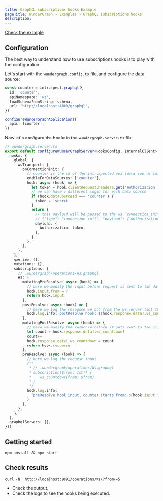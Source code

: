 ```yaml
---
title: GraphQL subscriptions hooks Example
pageTitle: WunderGraph - Examples - GraphQL subscriptions hooks
description:
---
```


[Check the example](https://github.com/wundergraph/wundergraph/tree/main/examples/graphql-subscriptions-hooks)

## Configuration

The best way to understand how to use subscriptions hooks is to play with the configuration.

Let's start with the `wundergraph.config.ts` file, and configure the data source:

```typescript
const counter = introspect.graphql({
  id: 'counter',
  apiNamespace: 'ws',
  loadSchemaFromString: schema,
  url: 'http://localhost:4000/graphql',
})

configureWunderGraphApplication({
  apis: [counter],
})
```

Now let's configure the hooks in the `wundergraph.server.ts` file:

```typescript
// wundergraph.server.ts
export default configureWunderGraphServer<HooksConfig, InternalClient>(() => ({
  hooks: {
    global: {
      wsTransport: {
        onConnectionInit: {
          // counter is the id of the introspected api (data source id), defined in the wundergraph.config.ts
          enableForDataSources: ['counter'],
          hook: async (hook) => {
            let token = hook.clientRequest.headers.get('Authorization') || ''
            // we can have a different logic for each data source
            if (hook.dataSourceId === 'counter') {
              token = 'secret'
            }
            return {
              // this payload will be passed to the ws `connection_init` message payload
              // {"type": "connection_init", "payload": {"Authorization": "secret"}}
              payload: {
                Authorization: token,
              },
            }
          },
        },
      },
    },
    queries: {},
    mutations: {},
    subscriptions: {
      // .wundergraph/operations/Ws.graphql
      Ws: {
        mutatingPreResolve: async (hook) => {
          // here we modify the input before request is sent to the data source
          hook.input.from = 7
          return hook.input
        },
        postResolve: async (hook) => {
          // here we log the response we got from the ws server (not the modified one)
          hook.log.info(`postResolve hook: ${hook.response.data!.ws_countdown}`)
        },
        mutatingPostResolve: async (hook) => {
          // here we modify the response before it gets sent to the client
          let count = hook.response.data!.ws_countdown!
          count++
          hook.response.data!.ws_countdown = count
          return hook.response
        },
        preResolve: async (hook) => {
          // here we log the request input
          /**
           * // .wundergraph/operations/Ws.graphql
           * subscription($from: Int!) {
           * 	ws_countdown(from: $from)
           * }
           */
          hook.log.info(
            `preResolve hook input, counter starts from: ${hook.input.from}`
          )
        },
      },
    },
  },
  graphqlServers: [],
}))
```

## Getting started

```shell
npm install && npm start
```

## Check results

```shell
curl -N  http://localhost:9991/operations/Ws\?from\=5
```

- Check the output.
- Check the logs to see the hooks being executed.
